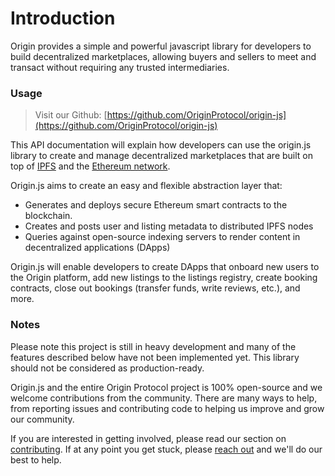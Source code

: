 # Introduction

Origin provides a simple and powerful javascript library for developers to build decentralized marketplaces, allowing buyers and sellers to meet and transact without requiring any trusted intermediaries.

### Usage

> Visit our Github: [https://github.com/OriginProtocol/origin-js](https://github.com/OriginProtocol/origin-js)

This API documentation will explain how developers can use the origin.js library to create and manage decentralized marketplaces that are built on top of [IPFS](https://github.com/ipfs) and the [Ethereum network](https://https://www.ethereum.org/).

Origin.js aims to create an easy and flexible abstraction layer that:

* Generates and deploys secure Ethereum smart contracts to the blockchain.
* Creates and posts user and listing metadata to distributed IPFS nodes
* Queries against open-source indexing servers to render content in decentralized applications (DApps)

Origin.js will enable developers to create DApps that onboard new users to the Origin platform, add new listings to the listings registry, create booking contracts, close out bookings (transfer funds, write reviews, etc.), and more.

### Notes

Please note this project is still in heavy development and many of the features described below have not been implemented yet. This library should not be considered as production-ready.

Origin.js and the entire Origin Protocol project is 100% open-source and we welcome contributions from the community. There are many ways to help, from reporting issues and contributing code to helping us improve and grow our community.

If you are interested in getting involved, please read our section on [contributing](#contributing). If at any point you get stuck, please [reach out](#getting-help) and we'll do our best to help. 